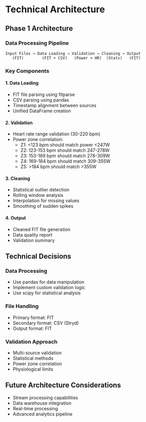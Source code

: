 # Technical Architecture

## Phase 1 Architecture

### Data Processing Pipeline
```
Input Files → Data Loading → Validation → Cleaning → Output
   (FIT)        (FIT + CSV)   (Power + HR)  (Stats)   (FIT)
```

### Key Components

#### 1. Data Loading
- FIT file parsing using fitparse
- CSV parsing using pandas
- Timestamp alignment between sources
- Unified DataFrame creation

#### 2. Validation
- Heart rate range validation (30-220 bpm)
- Power zone correlation:
  * Z1: <123 bpm should match power <247W
  * Z2: 123-153 bpm should match 247-278W
  * Z3: 153-169 bpm should match 278-309W
  * Z4: 169-184 bpm should match 309-355W
  * Z5: >184 bpm should match >355W

#### 3. Cleaning
- Statistical outlier detection
- Rolling window analysis
- Interpolation for missing values
- Smoothing of sudden spikes

#### 4. Output
- Cleaned FIT file generation
- Data quality report
- Validation summary

## Technical Decisions

### Data Processing
- Use pandas for data manipulation
- Implement custom validation logic
- Use scipy for statistical analysis

### File Handling
- Primary format: FIT
- Secondary format: CSV (Stryd)
- Output format: FIT

### Validation Approach
- Multi-source validation
- Statistical methods
- Power zone correlation
- Physiological limits

## Future Architecture Considerations
- Stream processing capabilities
- Data warehouse integration
- Real-time processing
- Advanced analytics pipeline 